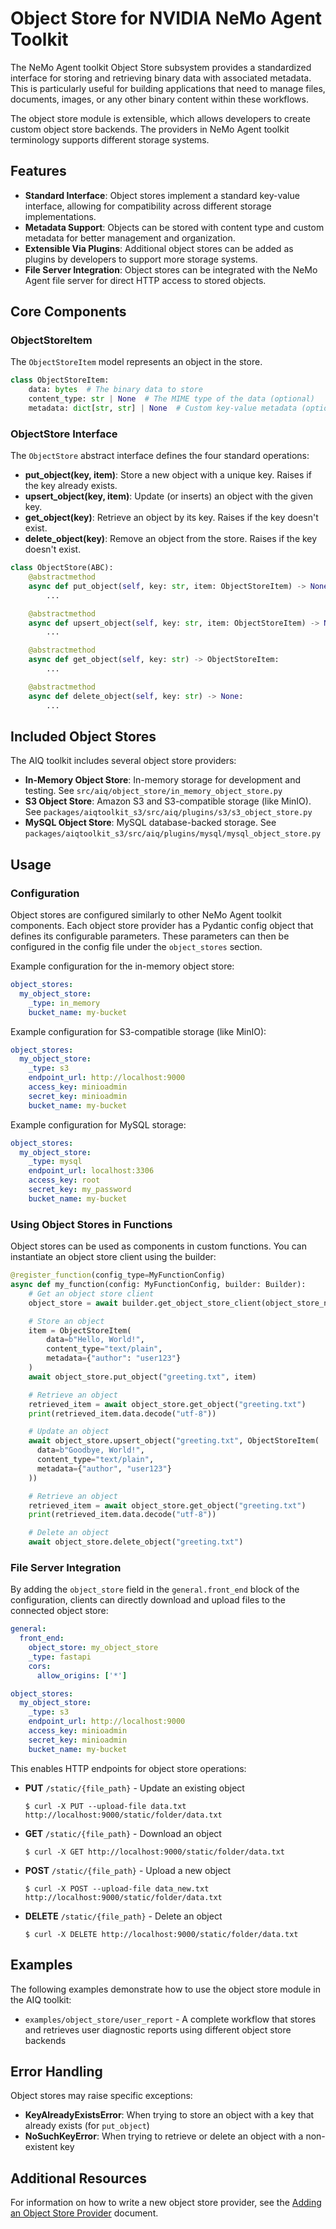 <!--
SPDX-FileCopyrightText: Copyright (c) 2025, NVIDIA CORPORATION & AFFILIATES. All rights reserved.
SPDX-License-Identifier: Apache-2.0

Licensed under the Apache License, Version 2.0 (the "License");
you may not use this file except in compliance with the License.
You may obtain a copy of the License at

http://www.apache.org/licenses/LICENSE-2.0

Unless required by applicable law or agreed to in writing, software
distributed under the License is distributed on an "AS IS" BASIS,
WITHOUT WARRANTIES OR CONDITIONS OF ANY KIND, either express or implied.
See the License for the specific language governing permissions and
limitations under the License.
-->

# Object Store for NVIDIA NeMo Agent Toolkit

The NeMo Agent toolkit Object Store subsystem provides a standardized interface for storing and retrieving binary data with associated metadata. This is particularly useful for building applications that need to manage files, documents, images, or any other binary content within these workflows.

The object store module is extensible, which allows developers to create custom object store backends. The providers in NeMo Agent toolkit terminology supports different storage systems.

## Features
- **Standard Interface**: Object stores implement a standard key-value interface, allowing for compatibility across different storage implementations.
- **Metadata Support**: Objects can be stored with content type and custom metadata for better management and organization.
- **Extensible Via Plugins**: Additional object stores can be added as plugins by developers to support more storage systems.
- **File Server Integration**: Object stores can be integrated with the NeMo Agent file server for direct HTTP access to stored objects.

## Core Components

### ObjectStoreItem
The `ObjectStoreItem` model represents an object in the store.
```python
class ObjectStoreItem:
    data: bytes  # The binary data to store
    content_type: str | None  # The MIME type of the data (optional)
    metadata: dict[str, str] | None  # Custom key-value metadata (optional)
```

### ObjectStore Interface
The `ObjectStore` abstract interface defines the four standard operations:

- **put_object(key, item)**: Store a new object with a unique key. Raises if the key already exists.
- **upsert_object(key, item)**: Update (or inserts) an object with the given key.
- **get_object(key)**: Retrieve an object by its key. Raises if the key doesn't exist.
- **delete_object(key)**: Remove an object from the store. Raises if the key doesn't exist.

```python
class ObjectStore(ABC):
    @abstractmethod
    async def put_object(self, key: str, item: ObjectStoreItem) -> None:
        ...

    @abstractmethod
    async def upsert_object(self, key: str, item: ObjectStoreItem) -> None:
        ...

    @abstractmethod
    async def get_object(self, key: str) -> ObjectStoreItem:
        ...

    @abstractmethod
    async def delete_object(self, key: str) -> None:
        ...
```

## Included Object Stores
The AIQ toolkit includes several object store providers:

- **In-Memory Object Store**: In-memory storage for development and testing. See `src/aiq/object_store/in_memory_object_store.py`
- **S3 Object Store**: Amazon S3 and S3-compatible storage (like MinIO). See `packages/aiqtoolkit_s3/src/aiq/plugins/s3/s3_object_store.py`
- **MySQL Object Store**: MySQL database-backed storage. See `packages/aiqtoolkit_s3/src/aiq/plugins/mysql/mysql_object_store.py`

## Usage

### Configuration
Object stores are configured similarly to other NeMo Agent toolkit components. Each object store provider has a Pydantic config object that defines its configurable parameters. These parameters can then be configured in the config file under the `object_stores` section.

Example configuration for the in-memory object store:
```yaml
object_stores:
  my_object_store:
    _type: in_memory
    bucket_name: my-bucket
```

Example configuration for S3-compatible storage (like MinIO):
```yaml
object_stores:
  my_object_store:
    _type: s3
    endpoint_url: http://localhost:9000
    access_key: minioadmin
    secret_key: minioadmin
    bucket_name: my-bucket
```

Example configuration for MySQL storage:
```yaml
object_stores:
  my_object_store:
    _type: mysql
    endpoint_url: localhost:3306
    access_key: root
    secret_key: my_password
    bucket_name: my-bucket
```

### Using Object Stores in Functions
Object stores can be used as components in custom functions. You can instantiate an object store client using the builder:

```python
@register_function(config_type=MyFunctionConfig)
async def my_function(config: MyFunctionConfig, builder: Builder):
    # Get an object store client
    object_store = await builder.get_object_store_client(object_store_name=config.object_store)

    # Store an object
    item = ObjectStoreItem(
        data=b"Hello, World!",
        content_type="text/plain",
        metadata={"author": "user123"}
    )
    await object_store.put_object("greeting.txt", item)

    # Retrieve an object
    retrieved_item = await object_store.get_object("greeting.txt")
    print(retrieved_item.data.decode("utf-8"))

    # Update an object
    await object_store.upsert_object("greeting.txt", ObjectStoreItem(
      data=b"Goodbye, World!",
      content_type="text/plain",
      metadata={"author", "user123"}
    ))

    # Retrieve an object
    retrieved_item = await object_store.get_object("greeting.txt")
    print(retrieved_item.data.decode("utf-8"))

    # Delete an object
    await object_store.delete_object("greeting.txt")
```

### File Server Integration
By adding the `object_store` field in the `general.front_end` block of the configuration, clients can directly download and upload files to the connected object store:

```yaml
general:
  front_end:
    object_store: my_object_store
    _type: fastapi
    cors:
      allow_origins: ['*']

object_stores:
  my_object_store:
    _type: s3
    endpoint_url: http://localhost:9000
    access_key: minioadmin
    secret_key: minioadmin
    bucket_name: my-bucket
```

This enables HTTP endpoints for object store operations:
- **PUT** `/static/{file_path}` - Update an existing object
  ```console
  $ curl -X PUT --upload-file data.txt http://localhost:9000/static/folder/data.txt
  ```
- **GET** `/static/{file_path}` - Download an object
  ```console
  $ curl -X GET http://localhost:9000/static/folder/data.txt
  ```
- **POST** `/static/{file_path}` - Upload a new object
  ```console
  $ curl -X POST --upload-file data_new.txt http://localhost:9000/static/folder/data.txt
  ```
- **DELETE** `/static/{file_path}` - Delete an object
  ```console
  $ curl -X DELETE http://localhost:9000/static/folder/data.txt
  ```

## Examples
The following examples demonstrate how to use the object store module in the AIQ toolkit:
* `examples/object_store/user_report` - A complete workflow that stores and retrieves user diagnostic reports using different object store backends

## Error Handling
Object stores may raise specific exceptions:
- **KeyAlreadyExistsError**: When trying to store an object with a key that already exists (for `put_object`)
- **NoSuchKeyError**: When trying to retrieve or delete an object with a non-existent key

## Additional Resources
For information on how to write a new object store provider, see the [Adding an Object Store Provider](../extend/object-store.md) document.
